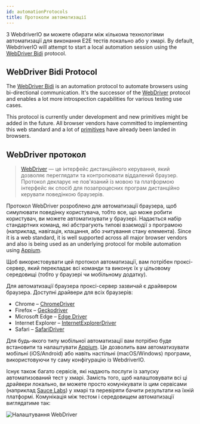 ```yaml
---
id: automationProtocols
title: Протоколи автоматизації
---
```


З WebdriverIO ви можете обирати між кількома технологіями автоматизації для виконання E2E тестів локально або у хмарі. By default, WebdriverIO will attempt to start a local automation session using the [WebDriver Bidi](https://w3c.github.io/webdriver-bidi/) protocol.

## WebDriver Bidi Protocol

The [WebDriver Bidi](https://w3c.github.io/webdriver-bidi/) is an automation protocol to automate browsers using bi-directional communication. It's the successor of the [WebDriver](https://w3c.github.io/webdriver/) protocol and enables a lot more introspection capabilities for various testing use cases.

This protocol is currently under development and new primitives might be added in the future. All browser vendors have committed to implementing this web standard and a lot of [primitives](https://wpt.fyi/results/webdriver/tests/bidi?label=experimental&label=master&aligned) have already been landed in browsers.

## WebDriver протокол

> [WebDriver](https://w3c.github.io/webdriver/) — це інтерфейс дистанційного керування, який дозволяє переглядати та контролювати віддалений браузер. Протокол декларує не пов'язаний із мовою та платформою інтерфейс як спосіб для позапроцесних програм дистанційно керувати поведінкою браузерів.

Протокол WebDriver розроблено для автоматизації браузера, щоб симулювати поведінку користувача, тобто все, що може робити користувач, ви можете автоматизувати у браузері. Надається набір стандартних команд, які абстрагують типові взаємодії з програмою (наприклад, навігація, клацання, або зчитування стану елемента). Since it is a web standard, it is well supported across all major browser vendors and also is being used as an underlying protocol for mobile automation using [Appium](http://appium.io).

Щоб використовувати цей протокол автоматизації, вам потрібен проксі-сервер, який перекладає всі команди та виконує їх у цільовому середовищі (тобто у браузері чи мобільному додатку).

Для автоматизації браузера проксі-сервер зазвичай є драйвером браузера. Доступні драйвери для всіх браузерів:

- Chrome – [ChromeDriver](http://chromedriver.chromium.org/downloads)
- Firefox – [Geckodriver](https://github.com/mozilla/geckodriver/releases)
- Microsoft Edge – [Edge Driver](https://developer.microsoft.com/en-us/microsoft-edge/tools/webdriver/)
- Internet Explorer – [InternetExplorerDriver](https://github.com/SeleniumHQ/selenium/wiki/InternetExplorerDriver)
- Safari – [SafariDriver](https://developer.apple.com/documentation/webkit/testing_with_webdriver_in_safari)

Для будь-якого типу мобільної автоматизації вам потрібно буде встановити та налаштувати [Appium](http://appium.io). Це дозволить вам автоматизувати мобільні (iOS/Android) або навіть настільні (macOS/Windows) програми, використовуючи ту саму конфігурацію із WebdriverIO.

Існує також багато сервісів, які надають послуги із запуску автоматизований тест у хмарі. Замість того, щоб налаштовувати всі ці драйвери локально, ви можете просто комунікувати із цим сервісами (наприклад [Sauce Labs](https://saucelabs.com)) у хмарі та перевіряти бачити результати на їхній платформі. Комунікація між тестом і середовищем автоматизації виглядатиме так:

![Налаштування WebDriver](/img/webdriver.png)
